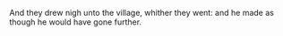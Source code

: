 And they drew nigh unto the village, whither they went: and he made as though he would have gone further.
